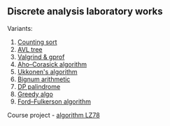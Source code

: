 ## Discrete analysis laboratory works
Variants:
1. [Counting sort](/exercise_01)
2. [AVL tree](/exercise_02)
3. [Valgrind & gprof](/exercise_03)
4. [Aho–Corasick algorithm](/exercise_04)
5. [Ukkonen's algorithm](/exercise_05)
6. [Bignum arithmetic](/exercise_06)
7. [DP palindrome](/exercise_07)
8. [Greedy algo](/exercise_08)
10. [Ford–Fulkerson algorithm](/exercise_09)

Course project - [algorithm LZ78](/da_kp)
